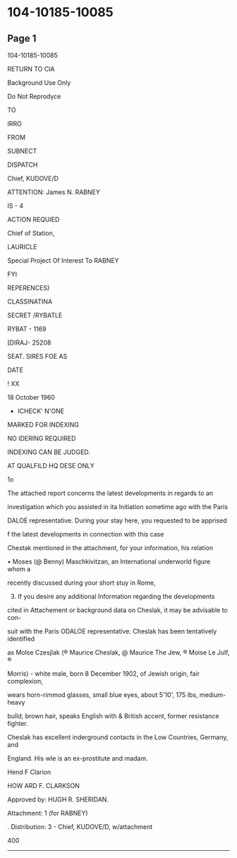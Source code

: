 # 104-10185-10085

## Page 1

104-10185-10085

RETURN TO CIA

Background Use Only

Do Not Reprodyce

TO

IRRO

FROM

SUBNECT

DISPATCH

Chief, KUDOVE/D

ATTENTION: James N. RABNEY

IS - 4

ACTION REQUIED

Chief of Station,

LAURICLE

Special Project Of Interest To RABNEY

FYI

REPERENCES)

CLASSINATINA

SECRET /RYBATLE

RYBAT - 1169

[DIRAJ- 25208

SEAT. SIRES FOE AS

DATE

! XX

18 October 1960

- ICHECK' N'ONE

MARKED FOR INDEXING

NO IDERING REQUIRED

INDEXING CAN BE JUDGED.

AT QUALFILD HQ DESE ONLY

1o

The attached report concerns the latest developments in regards to an

investigation which you assisted in ita Initiation sometime ago with the Paris

DALOE representative. During your stay here, you requested to be apprised

f the latest developments in connection with this case

Chestak mentioned in the attachment, for your information, his relation

• Moses (@ Benny) Maschkivitzan, an International underworld figure whom a

recently discussed during your short stuy in Rome,

3. If you desire any additional Information regarding the developments

cited in Attachement or background data on Cheslak, it may be advisable to con-

suit with the Paris ODALOE representative. Cheslak has been tentatively identifled

as Molse Czesjlak (® Maurice Cheslak, @ Maurice The Jew, ® Moise Le Julf, ®

Morris) - white male, born 8 December 1902, of Jewish origin, fair complexion,

wears horn-rimmod glasses, small blue eyes, about 5'10', 175 Ibs, medium-heavy

bulld, brown hair, speaks English with & British accent, former resistance fighter.

Cheslak has excellent inderground contacts in the Low Countries, Germany, and

England. His wIe is an ex-prostitute and madam.

Hend F Clarion

HOW ARD F. CLARKSON

Approved by: HUGH R. SHERIDAN.

Attachment: 1 (for RABNEY)

. Distribution: 3 - Chief, KUDOVE/D, w/attachment

400

---

